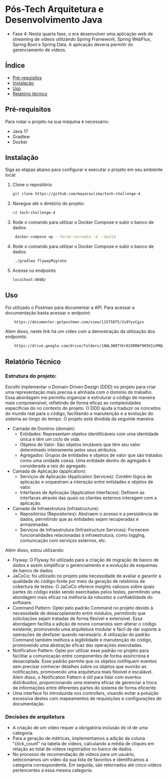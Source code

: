 # Pós-Tech Arquitetura e Desenvolvimento Java
- Fase 4: Nesta quarta fase, o era desenvolver uma aplicação web de streaming de vídeos utilizando Spring Framework, Spring WebFlux, Spring Boot e Spring Data. A aplicação deveria permitir do gerenciamento de vídeos.

## Índice

- [Pré-requisitos](#pré-requisitos)
- [Instalação](#instalação)
- [Uso](#uso)
- [Relatório técnico](#relatório-técnico)

## Pré-requisitos
Para rodar o projeto na sua máquina é necessário:
- Java 17
- Gradlew
- Docker

## Instalação
Siga as etapas abaixo para configurar e executar o projeto em seu ambiente local:
1. Clone o repositório
   ```sh
   git clone https://github.com/mayaravlima/tech-challenge-4
   ```  
2. Navegue até o diretório do projeto:
   ```sh
   cd tech-challenge-4
   ```
3. Rode o comando para utilizar o Docker Compose e subir o banco de dados:
   ```sh
    docker-compose up --force-recreate -d --build
    ```
4. Rode o comando para utilizar o Docker Compose e subir o banco de dados:
   ```sh
    ./gradlew flywayMigrate
    ```
5. Acesse os endpoints
   ```sh
   localhost:8080/
   ```
## Uso
Foi utilizado o Postman para documentar a API. Para acessar a documentação basta acessar o endpoint:

```sh
    https://documenter.getpostman.com/view/11575875/2s9YysCgzs
```

Além disso, neste link há um vídeo com a demostração da utilização dos endpoints:

```sh
    https://drive.google.com/drive/folders/18WL3W9TtKrO2XRRNf905KIoVMQwfglpr?usp=sharing
```

## Relatório Técnico
### Estrutura do projeto:
Escolhi implementar o Domain-Driven Design (DDD) no projeto para criar uma representação mais precisa e alinhada com o domínio do trabalho. Essa abordagem me permitiu organizar e estruturar o código de maneira mais compreensível, refletindo de forma eficaz as complexidades específicas do no contexto do projeto. O DDD ajuda a traduzir os conceitos do mundo real para o código, facilitando a manutenção e a evolução do sistema ao longo do tempo. O projeto está dividida da seguinte maneira:
- Camada de Domínio (domain):
  - Entidades: Representam objetos identificáveis com uma identidade única e têm um ciclo de vida.
  - Objetos de Valor: São objetos imutáveis que têm seu valor determinado inteiramente pelos seus atributos.
  - Agregados: Grupos de entidades e objetos de valor que são tratados como uma unidade coesa. Uma entidade dentro do agregado é considerada a raiz do agregado.  
- Camada de Aplicação (application):
    - Serviços de Aplicação (Application Services): Contêm lógica de aplicação e orquestram a interação entre entidades e objetos de valor.
    - Interfaces de Aplicação (Application Interfaces): Definem as interfaces através das quais os clientes externos interagem com a aplicação.
- Camada de Infraestrutura (infrastructure):
    - Repositórios (Repositories): Abstraem o acesso e a persistência de dados, permitindo que as entidades sejam recuperadas e armazenadas.
    - Serviços de Infraestrutura (Infrastructure Services): Fornecem funcionalidades relacionadas à infraestrutura, como logging, comunicação com serviços externos, etc.

Além disso, estou utilizando: 
- Flyway: O Flyway foi utilizado para a criação de migração de banco de dados e assim simplificar o gerenciamento e a evolução de esquemas de banco de dados.
- JaCoCo: foi utilizado no projeto pela necessidade de avaliar e garantir a qualidade do código-fonte por meio da geração de relatórios de cobertura de testes. O JaCoCo oferece insights valiosos sobre quais partes do código estão sendo exercitadas pelos testes, permitindo uma abordagem mais eficaz na melhoria da robustez e confiabilidade do software.
- Command Pattern: Optei pelo padrão Command no projeto devido à necessidade de desacoplamento entre módulos, permitindo que solicitações sejam tratadas de forma flexível e extensível. Essa abordagem facilita a adição de novos comandos sem alterar o código existente, promovendo uma arquitetura modular e fácil de dar suporte a operações de desfazer quando necessário. A utilização do padrão Command também melhora a legibilidade e manutenção do código, promovendo uma abstração eficaz das operações executadas.
- Notification Pattern: Optei por utilizar esse padrão no projeto para facilitar a comunicação entre componentes de forma assíncrona e desacoplada. Esse padrão permite que os objetos notifiquem eventos sem precisar conhecer detalhes sobre os objetos que ouvirão as notificações, promovendo uma arquitetura mais flexível e escalável. Além disso, o Notification Pattern é útil para lidar com eventos distribuídos, proporcionando uma maneira eficaz de gerenciar a troca de informações entre diferentes partes do sistema de forma eficiente.
- Uma interface foi introduzida nos controllers, visando evitar a poluição excessiva destes com mapeamentos de requisições e configurações de documentação.

### Decisões de arquitetura
- A criação de um vídeo requer a obrigatória inclusão do id de uma categoria.
- Para a geração de métricas, implementamos a adição da coluna "click_count" na tabela de vídeos, calculando a média de cliques em relação ao total de vídeos registrados no banco de dados.
- No processo de recomendação de vídeos para um usuário, selecionamos um vídeo da sua lista de favoritos e identificamos a categoria correspondente. Em seguida, são retornados até cinco vídeos pertencentes a essa mesma categoria.
